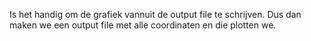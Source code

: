 Is het handig om de grafiek vannuit de output file te schrijven.
Dus dan maken we een output file met alle coordinaten en die plotten we.